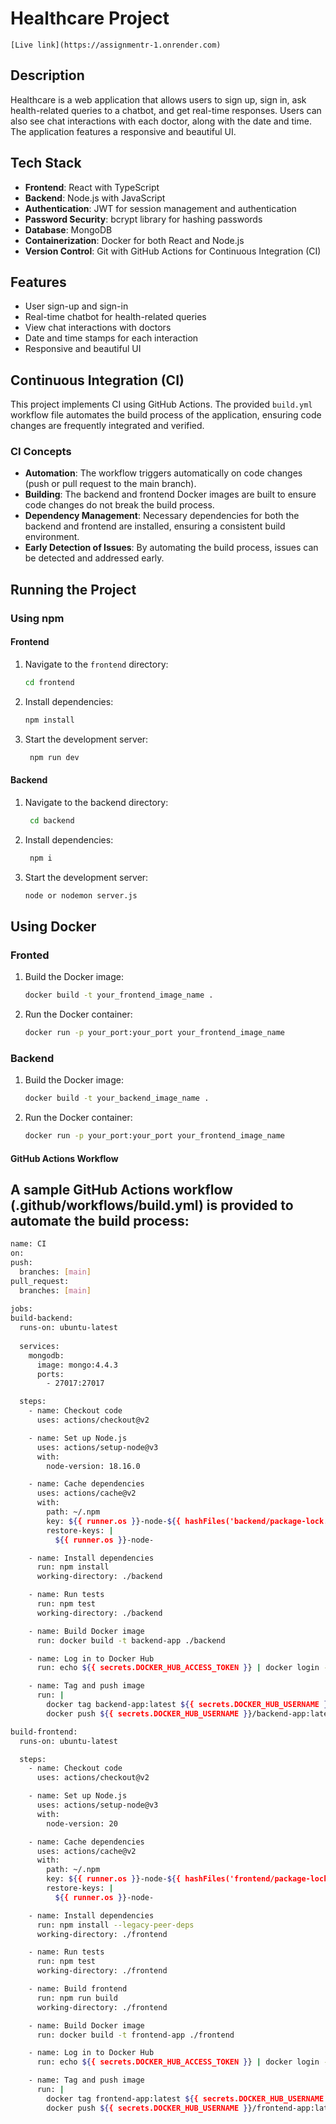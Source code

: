 # Healthcare Project 
`[Live link](https://assignmentr-1.onrender.com)`

## Description
Healthcare is a web application that allows users to sign up, sign in, ask health-related queries to a chatbot, and get real-time responses. Users can also see chat interactions with each doctor, along with the date and time. The application features a responsive and beautiful UI.

## Tech Stack
- **Frontend**: React with TypeScript
- **Backend**: Node.js with JavaScript
- **Authentication**: JWT for session management and authentication
- **Password Security**: bcrypt library for hashing passwords
- **Database**: MongoDB
- **Containerization**: Docker for both React and Node.js
- **Version Control**: Git with GitHub Actions for Continuous Integration (CI)

## Features
- User sign-up and sign-in
- Real-time chatbot for health-related queries
- View chat interactions with doctors
- Date and time stamps for each interaction
- Responsive and beautiful UI

## Continuous Integration (CI)
This project implements CI using GitHub Actions. The provided `build.yml` workflow file automates the build process of the application, ensuring code changes are frequently integrated and verified.

### CI Concepts
- **Automation**: The workflow triggers automatically on code changes (push or pull request to the main branch).
- **Building**: The backend and frontend Docker images are built to ensure code changes do not break the build process.
- **Dependency Management**: Necessary dependencies for both the backend and frontend are installed, ensuring a consistent build environment.
- **Early Detection of Issues**: By automating the build process, issues can be detected and addressed early.

## Running the Project

### Using npm

#### Frontend
1. Navigate to the `frontend` directory:
   ```sh
   cd frontend
2. Install dependencies:
    ```sh
   npm install
3. Start the development server:
   ```sh
    npm run dev
#### Backend
1. Navigate to the backend directory:
   ```sh
    cd backend
2. Install dependencies:
   ```sh
    npm i 
3. Start the development server:
   ```sh
   node or nodemon server.js

## Using Docker
### Fronted 
1. Build the Docker image: 
     ```sh
   docker build -t your_frontend_image_name .
2. Run the Docker container:
   ```sh
   docker run -p your_port:your_port your_frontend_image_name

### Backend
1. Build the Docker image: 
     ```sh
   docker build -t your_backend_image_name .
2. Run the Docker container:
   ```sh
   docker run -p your_port:your_port your_frontend_image_name

#### GitHub Actions Workflow
## A sample GitHub Actions workflow (.github/workflows/build.yml) is provided to automate the build process:
  ```sh
name: CI
on:
  push:
    branches: [main]
  pull_request:
    branches: [main]
    
jobs:
  build-backend:
    runs-on: ubuntu-latest
    
    services:
      mongodb:
        image: mongo:4.4.3
        ports:
          - 27017:27017

    steps:
      - name: Checkout code
        uses: actions/checkout@v2

      - name: Set up Node.js
        uses: actions/setup-node@v3
        with:
          node-version: 18.16.0

      - name: Cache dependencies
        uses: actions/cache@v2
        with:
          path: ~/.npm
          key: ${{ runner.os }}-node-${{ hashFiles('backend/package-lock.json') }}
          restore-keys: |
            ${{ runner.os }}-node-

      - name: Install dependencies
        run: npm install
        working-directory: ./backend

      - name: Run tests
        run: npm test
        working-directory: ./backend

      - name: Build Docker image
        run: docker build -t backend-app ./backend

      - name: Log in to Docker Hub
        run: echo ${{ secrets.DOCKER_HUB_ACCESS_TOKEN }} | docker login -u ${{ secrets.DOCKER_HUB_USERNAME }} --password-stdin

      - name: Tag and push image
        run: |
          docker tag backend-app:latest ${{ secrets.DOCKER_HUB_USERNAME }}/backend-app:latest
          docker push ${{ secrets.DOCKER_HUB_USERNAME }}/backend-app:latest

  build-frontend:
    runs-on: ubuntu-latest

    steps:
      - name: Checkout code
        uses: actions/checkout@v2

      - name: Set up Node.js
        uses: actions/setup-node@v3
        with:
          node-version: 20

      - name: Cache dependencies
        uses: actions/cache@v2
        with:
          path: ~/.npm
          key: ${{ runner.os }}-node-${{ hashFiles('frontend/package-lock.json') }}
          restore-keys: |
            ${{ runner.os }}-node-

      - name: Install dependencies
        run: npm install --legacy-peer-deps
        working-directory: ./frontend

      - name: Run tests
        run: npm test
        working-directory: ./frontend

      - name: Build frontend
        run: npm run build
        working-directory: ./frontend

      - name: Build Docker image
        run: docker build -t frontend-app ./frontend

      - name: Log in to Docker Hub
        run: echo ${{ secrets.DOCKER_HUB_ACCESS_TOKEN }} | docker login -u ${{ secrets.DOCKER_HUB_USERNAME }} --password-stdin

      - name: Tag and push image
        run: |
          docker tag frontend-app:latest ${{ secrets.DOCKER_HUB_USERNAME }}/frontend-app:latest
          docker push ${{ secrets.DOCKER_HUB_USERNAME }}/frontend-app:latest


